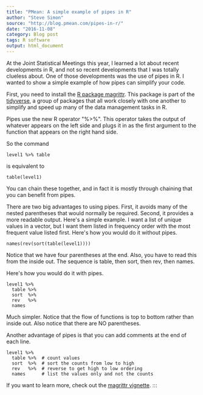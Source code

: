 ```yaml
---
title: "PMean: A simple example of pipes in R"
author: "Steve Simon"
source: "http://blog.pmean.com/pipes-in-r/"
date: "2016-11-08"
category: Blog post
tags: R software
output: html_document
---
```


At the Joint Statistical Meetings this year, I learned a lot about
recent developments in R, and not so recent developments that I was
totally clueless about. One of those developments was the use of pipes
in R. I wanted to show a simple example of how pipes can simplify your
code.

<!---More--->

First, you need to install the [R package
magrittr](https://cran.r-project.org/web/packages/magrittr/index.html).
This package is part of the
[tidyverse](https://blog.rstudio.org/2016/09/15/tidyverse-1-0-0/), a
group of packages that all work closely with one another to simplify and
speed up many of the data management tasks in R.

Pipes use the new R operator "%\>%". This operator takes the output of
whatever appears on the left side and plugs it in as the first argument
to the function that appears on the right hand side.

So the command

    level1 %>% table

is equivalent to

    table(level1)

You can chain these together, and in fact it is mostly through chaining
that you can benefit from pipes.

There are two big advantages to using pipes. First, it avoids many of
the nested parentheses that would normally be required. Second, it
provides a more readable output. Here's a simple example. I want a list
of unique values in a vector, but I want them listed in frequency order
with the most frequent value listed first. Here's how you would do it
without pipes.

    names(rev(sort(table(level1))))

Notice that we have four parentheses at the end. Also, you have to read
this from the inside out. The sequence is table, then sort, then rev,
then names.

Here's how you would do it with pipes.

    level1 %>% 
      table %>%
      sort  %>%
      rev   %>%
      names

Much simpler. Notice that the flow of functions is top to bottom rather
than inside out. Also notice that there are NO parentheses.

Another advantage of pipes is that you can add comments at the end of
each line.

    level1 %>% 
      table %>%  # count values
      sort  %>%  # sort the counts from low to high
      rev   %>%  # reverse to get high to low ordering
      names      # list the values only and not the counts

If you want to learn more, check out the [magrittr
vignette](https://cran.r-project.org/web/packages/magrittr/vignettes/magrittr.html).
:::

